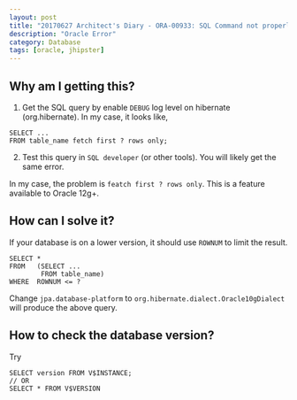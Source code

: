 ```yaml
---
layout: post
title: "20170627 Architect's Diary - ORA-00933: SQL Command not properly ended"
description: "Oracle Error"
category: Database
tags: [oracle, jhipster]
---
```


## Why am I getting this?

1. Get the SQL query by enable `DEBUG` log level on hibernate (org.hibernate). In my case, it looks like,

````
SELECT ...
FROM table_name fetch first ? rows only;
````

2. Test this query in `SQL developer` (or other tools). You will likely get the same error.

In my case, the problem is `featch first ? rows only`. This is a feature available to Oracle 12g+.

## How can I solve it?

If your database is on a lower version, it should use `ROWNUM` to limit the result.

````
SELECT *
FROM   (SELECT ...
        FROM table_name)
WHERE  ROWNUM <= ?
````
Change `jpa.database-platform` to `org.hibernate.dialect.Oracle10gDialect` will produce the above query.

## How to check the database version?

Try
````
SELECT version FROM V$INSTANCE;
// OR
SELECT * FROM V$VERSION
````
